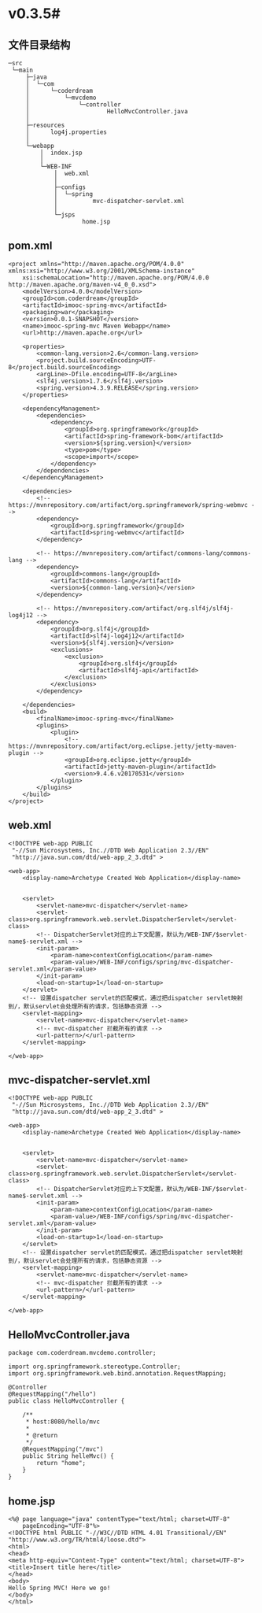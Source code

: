 # v0.3.5#



文件目录结构
----------

	
	─src
	 └─main
	     ├─java
	     │  └─com
	     │      └─coderdream
	     │          └─mvcdemo
	     │              └─controller
	     │                      HelloMvcController.java
	     │
	     ├─resources
	     │      log4j.properties
	     │
	     └─webapp
	         │  index.jsp
	         │
	         └─WEB-INF
	             │  web.xml
	             │
	             ├─configs
	             │  └─spring
	             │          mvc-dispatcher-servlet.xml
	             │
	             └─jsps
	                     home.jsp



pom.xml
----------

	<project xmlns="http://maven.apache.org/POM/4.0.0" xmlns:xsi="http://www.w3.org/2001/XMLSchema-instance"
		xsi:schemaLocation="http://maven.apache.org/POM/4.0.0 http://maven.apache.org/maven-v4_0_0.xsd">
		<modelVersion>4.0.0</modelVersion>
		<groupId>com.coderdream</groupId>
		<artifactId>imooc-spring-mvc</artifactId>
		<packaging>war</packaging>
		<version>0.0.1-SNAPSHOT</version>
		<name>imooc-spring-mvc Maven Webapp</name>
		<url>http://maven.apache.org</url>
	
		<properties>
			<common-lang.version>2.6</common-lang.version>
			<project.build.sourceEncoding>UTF-8</project.build.sourceEncoding>
			<argLine>-Dfile.encoding=UTF-8</argLine>
			<slf4j.version>1.7.6</slf4j.version>
			<spring.version>4.3.9.RELEASE</spring.version>
		</properties>
	
		<dependencyManagement>
			<dependencies>
				<dependency>
					<groupId>org.springframework</groupId>
					<artifactId>spring-framework-bom</artifactId>
					<version>${spring.version}</version>
					<type>pom</type>
					<scope>import</scope>
				</dependency>
			</dependencies>
		</dependencyManagement>
	
		<dependencies>
			<!-- https://mvnrepository.com/artifact/org.springframework/spring-webmvc -->
			<dependency>
				<groupId>org.springframework</groupId>
				<artifactId>spring-webmvc</artifactId>
			</dependency>
	
			<!-- https://mvnrepository.com/artifact/commons-lang/commons-lang -->
			<dependency>
				<groupId>commons-lang</groupId>
				<artifactId>commons-lang</artifactId>
				<version>${common-lang.version}</version>
			</dependency>
	
			<!-- https://mvnrepository.com/artifact/org.slf4j/slf4j-log4j12 -->
			<dependency>
				<groupId>org.slf4j</groupId>
				<artifactId>slf4j-log4j12</artifactId>
				<version>${slf4j.version}</version>
				<exclusions>
					<exclusion>
						<groupId>org.slf4j</groupId>
						<artifactId>slf4j-api</artifactId>
					</exclusion>
				</exclusions>
			</dependency>
	
		</dependencies>
		<build>
			<finalName>imooc-spring-mvc</finalName>
			<plugins>
				<plugin>
					<!-- https://mvnrepository.com/artifact/org.eclipse.jetty/jetty-maven-plugin -->
					<groupId>org.eclipse.jetty</groupId>
					<artifactId>jetty-maven-plugin</artifactId>
					<version>9.4.6.v20170531</version>
				</plugin>
			</plugins>
		</build>
	</project>



web.xml
----------
	<!DOCTYPE web-app PUBLIC
	 "-//Sun Microsystems, Inc.//DTD Web Application 2.3//EN"
	 "http://java.sun.com/dtd/web-app_2_3.dtd" >
	
	<web-app>
		<display-name>Archetype Created Web Application</display-name>
	
	
		<servlet>
			<servlet-name>mvc-dispatcher</servlet-name>
			<servlet-class>org.springframework.web.servlet.DispatcherServlet</servlet-class>
			<!-- DispatcherServlet对应的上下文配置，默认为/WEB-INF/$servlet-name$-servlet.xml -->
			<init-param>
				<param-name>contextConfigLocation</param-name>
				<param-value>/WEB-INF/configs/spring/mvc-dispatcher-servlet.xml</param-value>
			</init-param>
			<load-on-startup>1</load-on-startup>
		</servlet>
		<!-- 设置dispatcher servlet的匹配模式，通过把dispatcher servlet映射到/，默认servlet会处理所有的请求，包括静态资源 -->
		<servlet-mapping>
			<servlet-name>mvc-dispatcher</servlet-name>
			<!-- mvc-dispatcher 拦截所有的请求 -->
			<url-pattern>/</url-pattern>
		</servlet-mapping>
	
	</web-app>


mvc-dispatcher-servlet.xml
----------
	<!DOCTYPE web-app PUBLIC
	 "-//Sun Microsystems, Inc.//DTD Web Application 2.3//EN"
	 "http://java.sun.com/dtd/web-app_2_3.dtd" >
	
	<web-app>
		<display-name>Archetype Created Web Application</display-name>
	
	
		<servlet>
			<servlet-name>mvc-dispatcher</servlet-name>
			<servlet-class>org.springframework.web.servlet.DispatcherServlet</servlet-class>
			<!-- DispatcherServlet对应的上下文配置，默认为/WEB-INF/$servlet-name$-servlet.xml -->
			<init-param>
				<param-name>contextConfigLocation</param-name>
				<param-value>/WEB-INF/configs/spring/mvc-dispatcher-servlet.xml</param-value>
			</init-param>
			<load-on-startup>1</load-on-startup>
		</servlet>
		<!-- 设置dispatcher servlet的匹配模式，通过把dispatcher servlet映射到/，默认servlet会处理所有的请求，包括静态资源 -->
		<servlet-mapping>
			<servlet-name>mvc-dispatcher</servlet-name>
			<!-- mvc-dispatcher 拦截所有的请求 -->
			<url-pattern>/</url-pattern>
		</servlet-mapping>
	
	</web-app>

HelloMvcController.java
----------
	package com.coderdream.mvcdemo.controller;
	
	import org.springframework.stereotype.Controller;
	import org.springframework.web.bind.annotation.RequestMapping;
	
	@Controller
	@RequestMapping("/hello")
	public class HelloMvcController {
	
		/**
		 * host:8080/hello/mvc
		 * 
		 * @return
		 */
		@RequestMapping("/mvc")
		public String helleMvc() {
			return "home";
		}
	}



home.jsp
----------
	<%@ page language="java" contentType="text/html; charset=UTF-8"
	    pageEncoding="UTF-8"%>
	<!DOCTYPE html PUBLIC "-//W3C//DTD HTML 4.01 Transitional//EN" "http://www.w3.org/TR/html4/loose.dtd">
	<html>
	<head>
	<meta http-equiv="Content-Type" content="text/html; charset=UTF-8">
	<title>Insert title here</title>
	</head>
	<body>
	Hello Spring MVC! Here we go!
	</body>
	</html>


